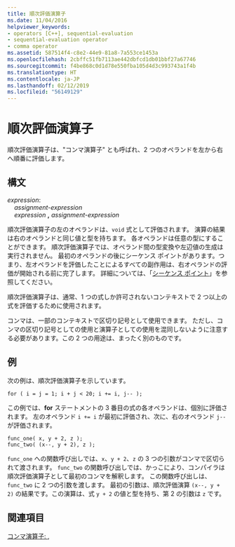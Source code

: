 ```yaml
---
title: 順次評価演算子
ms.date: 11/04/2016
helpviewer_keywords:
- operators [C++], sequential-evaluation
- sequential-evaluation operator
- comma operator
ms.assetid: 587514f4-c8e2-44e9-81a8-7a553ce1453a
ms.openlocfilehash: 2cbffc51fb7113ae442dbfcd1db01bbf27a67746
ms.sourcegitcommit: f4be868c0d1d78e550fba105d4d3c993743a1f4b
ms.translationtype: HT
ms.contentlocale: ja-JP
ms.lasthandoff: 02/12/2019
ms.locfileid: "56149129"
---
```

# <a name="sequential-evaluation-operator"></a>順次評価演算子

順次評価演算子は、"コンマ演算子" とも呼ばれ、2 つのオペランドを左から右へ順番に評価します。

## <a name="syntax"></a>構文

*expression*:<br/>
&nbsp;&nbsp;&nbsp;&nbsp;*assignment-expression*<br/>
&nbsp;&nbsp;&nbsp;&nbsp;*expression* **,** *assignment-expression*

順次評価演算子の左のオペランドは、`void` 式として評価されます。 演算の結果は右のオペランドと同じ値と型を持ちます。 各オペランドは任意の型にすることができます。 順次評価演算子では、オペランド間の型変換や左辺値の生成は実行されません。 最初のオペランドの後にシーケンス ポイントがあります。つまり、左オペランドを評価したことによるすべての副作用は、右オペランドの評価が開始される前に完了します。 詳細については、「[シーケンス ポイント](../c-language/c-sequence-points.md)」を参照してください。

順次評価演算子は、通常、1 つの式しか許可されないコンテキストで 2 つ以上の式を評価するために使用されます。

コンマは、一部のコンテキストで区切り記号として使用できます。 ただし、コンマの区切り記号としての使用と演算子としての使用を混同しないように注意する必要があります。この 2 つの用途は、まったく別のものです。

## <a name="example"></a>例

次の例は、順次評価演算子を示しています。

```
for ( i = j = 1; i + j < 20; i += i, j-- );
```

この例では、**for** ステートメントの 3 番目の式の各オペランドは、個別に評価されます。 左のオペランド `i += i` が最初に評価され、次に、右のオペランド `j--` が評価されます。

```
func_one( x, y + 2, z );
func_two( (x--, y + 2), z );
```

`func_one` への関数呼び出しでは、`x`、`y + 2`、`z` の 3 つの引数がコンマで区切られて渡されます。 `func_two` の関数呼び出しでは、かっこにより、コンパイラは順次評価演算子として最初のコンマを解釈します。 この関数呼び出しは、`func_two` に 2 つの引数を渡します。 最初の引数は、順次評価演算 `(x--, y + 2)` の結果です。この演算は、式 `y + 2` の値と型を持ち、第 2 の引数は `z` です。

## <a name="see-also"></a>関連項目

[コンマ演算子: ,](../cpp/comma-operator.md)
